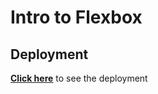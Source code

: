 # Intro to Flexbox

## Deployment

**[Click here](https://jollity.github.io/flexbox/02-flex-direction/index.html)** to see the deployment
